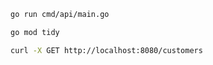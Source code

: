 

```bash
go run cmd/api/main.go
```

```bash
go mod tidy
```

```bash
curl -X GET http://localhost:8080/customers
```